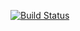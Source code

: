 [![Build Status](https://travis-ci.org/Vladimir3718/CourseWork.svg?branch=master)](https://travis-ci.org/Vladimir3718/CourseWork)